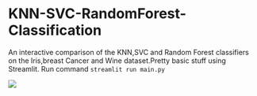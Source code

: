 # KNN-SVC-RandomForest-Classification

An interactive comparison of the KNN,SVC and Random Forest classifiers on the Iris,breast Cancer and Wine dataset.Pretty basic stuff using Streamlit.
Run command ```streamlit run main.py ```

![](KNN-SVM-RF.gif)
